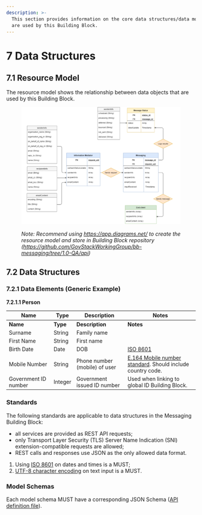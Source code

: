 ```yaml
---
description: >-
  This section provides information on the core data structures/data models that
  are used by this Building Block.
---
```


# 7 Data Structures

## 7.1 Resource Model

The resource model shows the relationship between data objects that are used by this Building Block.

<figure><img src=".gitbook/assets/7 Data Structures.png" alt=""><figcaption><p><em>Note: Recommend using</em> <a href="https://app.diagrams.net/"><em>https://app.diagrams.net/</em></a> <em>to create the resource model and store in Building Block repository (</em><a href="https://github.com/GovStackWorkingGroup/bb-messaging/tree/1.0-QA/api"><em>https://github.com/GovStackWorkingGroup/bb-messaging/tree/1.0-QA/api</em></a><em>)</em></p></figcaption></figure>

## 7.2 Data Structures

### 7.2.1 Data Elements (Generic Example)

**7.2.1.1 Person**

| Name                 | Type     | Description                   | Notes                                                                                              |
| -------------------- | -------- | ----------------------------- | -------------------------------------------------------------------------------------------------- |
| **Name**             | **Type** | **Description**               | **Notes**                                                                                          |
| Surname              | String   | Family name                   |                                                                                                    |
| First Name           | String   | First name                    |                                                                                                    |
| Birth Date           | Date     | DOB                           | [ISO 8601](https://www.iso.org/iso-8601-date-and-time-format.html)                                 |
| Mobile Number        | String   | Phone number (mobile) of user | [E.164 Mobile number standard](https://www.itu.int/rec/T-REC-E.164/). Should include country code. |
| Government ID number | Integer  | Government issued ID number   | Used when linking to global ID Building Block.                                                     |

### Standards

The following standards are applicable to data structures in the Messaging Building Block:

* all services are provided as REST API requests;
* only Transport Layer Security (TLS) Server Name Indication (SNI) extension-compatible requests are allowed;
* REST calls and responses use JSON as the only allowed data format.

1. Using [ISO 8601](https://www.iso.org/iso-8601-date-and-time-format.html) on dates and times is a MUST;
2. [UTF-8 character encoding](https://en.wikipedia.org/wiki/UTF-8) on text input is a MUST.

### **Model Schemas**

Each model schema MUST have a corresponding JSON Schema ([API definition file](https://raw.githubusercontent.com/GovStackWorkingGroup/BuildingBlockAPI/main/ExampleSchema.json)).
